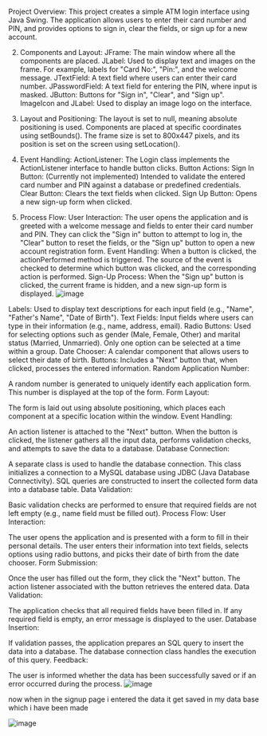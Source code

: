 Project Overview:
This project creates a simple ATM login interface using Java Swing. The application allows users to enter their card number and PIN, and provides options to sign in, clear the fields, or sign up for a new account.

2. Components and Layout:
JFrame: The main window where all the components are placed.
JLabel: Used to display text and images on the frame. For example, labels for "Card No:", "Pin:", and the welcome message.
JTextField: A text field where users can enter their card number.
JPasswordField: A text field for entering the PIN, where input is masked.
JButton: Buttons for "Sign in", "Clear", and "Sign up".
ImageIcon and JLabel: Used to display an image logo on the interface.

3. Layout and Positioning:
The layout is set to null, meaning absolute positioning is used.
Components are placed at specific coordinates using setBounds().
The frame size is set to 800x447 pixels, and its position is set on the screen using setLocation().
4. Event Handling:
ActionListener: The Login class implements the ActionListener interface to handle button clicks.
Button Actions:
Sign In Button: (Currently not implemented) Intended to validate the entered card number and PIN against a database or predefined credentials.
Clear Button: Clears the text fields when clicked.
Sign Up Button: Opens a new sign-up form when clicked.
5. Process Flow:
User Interaction:
The user opens the application and is greeted with a welcome message and fields to enter their card number and PIN.
They can click the "Sign in" button to attempt to log in, the "Clear" button to reset the fields, or the "Sign up" button to open a new account registration form.
Event Handling:
When a button is clicked, the actionPerformed method is triggered. The source of the event is checked to determine which button was clicked, and the corresponding action is performed.
Sign-Up Process:
When the "Sign up" button is clicked, the current frame is hidden, and a new sign-up form is displayed.
![image](https://github.com/Sonamkandari/BankManagementproject/assets/145662567/930b1da7-4918-4952-8acc-59d4d5127645)


Labels: Used to display text descriptions for each input field (e.g., "Name", "Father's Name", "Date of Birth").
Text Fields: Input fields where users can type in their information (e.g., name, address, email).
Radio Buttons: Used for selecting options such as gender (Male, Female, Other) and marital status (Married, Unmarried). Only one option can be selected at a time within a group.
Date Chooser: A calendar component that allows users to select their date of birth.
Buttons: Includes a "Next" button that, when clicked, processes the entered information.
Random Application Number:

A random number is generated to uniquely identify each application form. This number is displayed at the top of the form.
Form Layout:

The form is laid out using absolute positioning, which places each component at a specific location within the window.
Event Handling:

An action listener is attached to the "Next" button. When the button is clicked, the listener gathers all the input data, performs validation checks, and attempts to save the data to a database.
Database Connection:

A separate class is used to handle the database connection. This class initializes a connection to a MySQL database using JDBC (Java Database Connectivity).
SQL queries are constructed to insert the collected form data into a database table.
Data Validation:

Basic validation checks are performed to ensure that required fields are not left empty (e.g., name field must be filled out).
Process Flow:
User Interaction:

The user opens the application and is presented with a form to fill in their personal details.
The user enters their information into text fields, selects options using radio buttons, and picks their date of birth from the date chooser.
Form Submission:

Once the user has filled out the form, they click the "Next" button.
The action listener associated with the button retrieves the entered data.
Data Validation:

The application checks that all required fields have been filled in.
If any required field is empty, an error message is displayed to the user.
Database Insertion:

If validation passes, the application prepares an SQL query to insert the data into a database.
The database connection class handles the execution of this query.
Feedback:

The user is informed whether the data has been successfully saved or if an error occurred during the process.
![image](https://github.com/Sonamkandari/BankManagementproject/assets/145662567/d4b5b5ee-c1bf-4093-b2c3-0e3575ccf24f)


now when in the signup page i entered the data it get saved in my data base which i have been made 

![image](https://github.com/Sonamkandari/BankManagementproject/assets/145662567/4b235d33-6b68-49ee-ad1f-def8d2611631)

